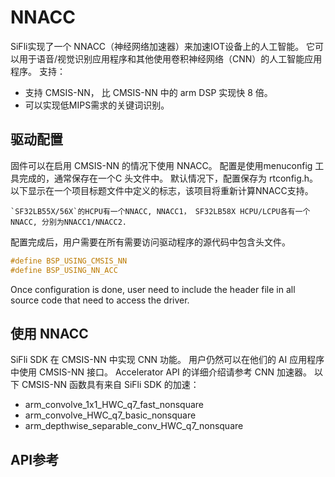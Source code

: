 # NNACC

SiFli实现了一个 NNACC（神经网络加速器）来加速IOT设备上的人工智能。 它可以用于语音/视觉识别应用程序和其他使用卷积神经网络（CNN）的人工智能应用程序。
支持：<br>
 - 支持 CMSIS-NN， 比 CMSIS-NN 中的 arm DSP 实现快 8 倍。 <br>
 - 可以实现低MIPS需求的关键词识别。<br>

## 驱动配置
固件可以在启用 CMSIS-NN 的情况下使用 NNACC。 配置是使用menuconfig 工具完成的，通常保存在一个C 头文件中。 默认情况下，配置保存为 rtconfig.h。
以下显示在一个项目标题文件中定义的标志，该项目将重新计算NNACC支持。

```{note}
`SF32LB55X/56X`的HCPU有一个NNACC, NNACC1， SF32LB58X HCPU/LCPU各有一个NNACC, 分别为NNACC1/NNACC2.
```

配置完成后，用户需要在所有需要访问驱动程序的源代码中包含头文件。

```c
#define BSP_USING_CMSIS_NN
#define BSP_USING_NN_ACC
```
Once configuration is done, user need to include the header file in all source code that need to access the driver.

## 使用 NNACC
SiFli SDK 在 CMSIS-NN 中实现 CNN 功能。 用户仍然可以在他们的 AI 应用程序中使用 CMSIS-NN 接口。 Accelerator API 的详细介绍请参考 CNN 加速器。
以下 CMSIS-NN 函数具有来自 SiFli SDK 的加速：
- arm_convolve_1x1_HWC_q7_fast_nonsquare
- arm_convolve_HWC_q7_basic_nonsquare
- arm_depthwise_separable_conv_HWC_q7_nonsquare


## API参考
[](../api/hal/nnacc.md)
